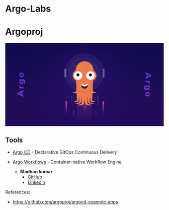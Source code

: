 # Argo-Labs

# Argoproj
![Argo Image](argo.jpg)

## Tools
* [Argo CD](https://github.com/argoproj/argo-cd) - Declarative GitOps Continuous Delivery
* [Argo Workflows](https://github.com/argoproj/argo-workflows) - Container-native Workflow Engine



  - **Madhan kumar**
    - [GitHub](https://github.com/madhankumar866/argo-labs)
    - [Linkedin](https://www.linkedin.com/in/mk-201861185/)

References:
  - https://github.com/argoproj/argocd-example-apps